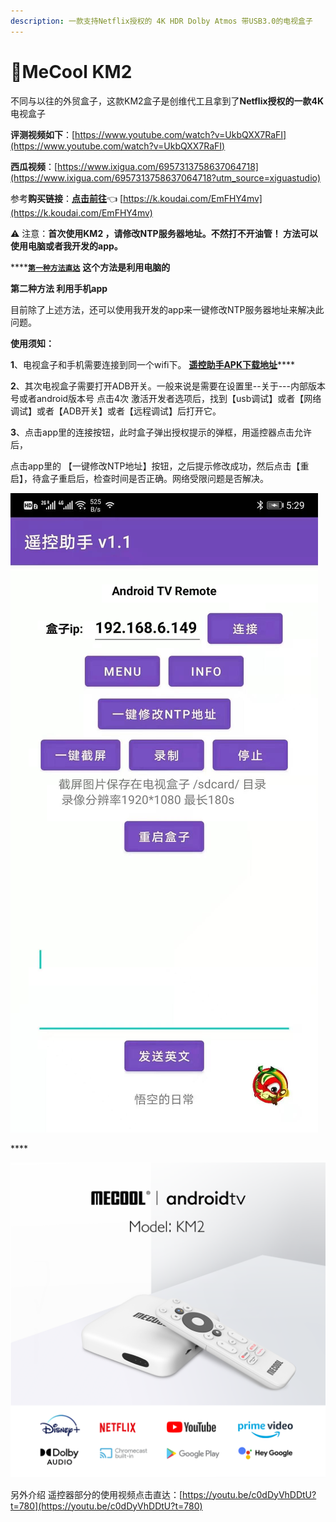 ```yaml
---
description: 一款支持Netflix授权的 4K HDR Dolby Atmos 带USB3.0的电视盒子
---
```


# 🎈MeCool KM2

不同与以往的外贸盒子，这款KM2盒子是创维代工且拿到了**Netflix授权的一款4K**电视盒子

   **评测视频如下**：[https://www.youtube.com/watch?v=UkbQXX7RaFI](https://www.youtube.com/watch?v=UkbQXX7RaFI)  

   **西瓜视频**：[https://www.ixigua.com/6957313758637064718](https://www.ixigua.com/6957313758637064718?utm_source=xiguastudio)

  参考**购买链接**：[**点击前往**](https://k.koudai.com/EmFHY4mv)👈  [https://k.koudai.com/EmFHY4mv](https://k.koudai.com/EmFHY4mv)

 ⚠️ 注意：**首次使用KM2 ，请修改NTP服务器地址。不然打不开油管！  方法可以使用电脑或者我开发的app。**

\*\*\*\*[**`第一种方法直达`**](test/google-tv-xiu-gai-ntp-fu-wu-qi-di-zhi.md)  **这个方法是利用电脑的**

**第二种方法 利用手机app**

 目前除了上述方法，还可以使用我开发的app来一键修改NTP服务器地址来解决此问题。

 **使用须知：**

**1**、电视盒子和手机需要连接到同一个wifi下。 [**遥控助手APK下载地址**](https://github.com/ligl0702/Pan/releases/download/info/v1.2.apk)\*\*\*\*

**2**、其次电视盒子需要打开ADB开关。一般来说是需要在设置里--关于---内部版本号或者android版本号 点击4次 激活开发者选项后，找到【usb调试】或者【网络调试】或者【ADB开关】或者【远程调试】后打开它。

**3**、点击app里的连接按钮，此时盒子弹出授权提示的弹框，用遥控器点击允许后，

  点击app里的 【一键修改NTP地址】按钮，之后提示修改成功，然后点击【重启】，待盒子重启后，检查时间是否正确。网络受限问题是否解决。

![](.gitbook/assets/391621996729_.pic.jpg)

\*\*\*\*

![](.gitbook/assets/image%20%284%29.png)

  另外介绍 遥控器部分的使用视频点击直达：[https://youtu.be/c0dDyVhDDtU?t=780](https://youtu.be/c0dDyVhDDtU?t=780)

